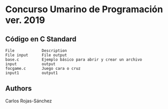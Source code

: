 # Concurso Umarino de Programación ver. 2019

## Código en C Standard

```
File            Description                                         File input      File output
base.c          Ejemplo básico para abrir y crear un archivo        input           output
focgame.c       Juego cara o cruz                                   input1          output1
```

## Authors

Carlos Rojas-Sánchez
